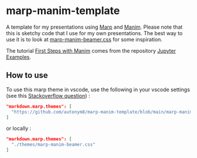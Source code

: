# marp-manim-template

A template for my presentations using [Marp](https://github.com/marp-team/marp) and [Manim](https://www.manim.community). Please note that this is sketchy code that I use for my own presentations. The best way to use it is to look at [marp-manim-beamer.css](themes/marp-manim-beamer.css) for some inspiration.

The tutorial  [First Steps with Manim](First%20Steps%20with%20Manim.ipynb)  comes from the repository [Jupyter Examples](https://github.com/ManimCommunity/jupyter_examples).

## How to use

To use this marp theme in vscode, use the following in your vscode settings (see this [Stackoverflow question](https://stackoverflow.com/questions/63102715/marp-cli-how-to-use-a-custom-theme-that-imports-the-default-theme)) :

```json
"markdown.marp.themes": [
  "https://github.com/autonym8/marp-manim-template/blob/main/marp-manim-beamer.css"
]
```

or locally :

```json
"markdown.marp.themes": [
  "./themes/marp-manim-beamer.css"
]
```
